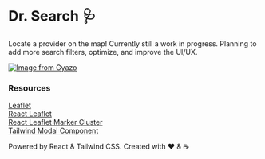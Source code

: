 # Dr. Search 🩺

Locate a provider on the map! Currently still a work in progress. Planning to add more search filters, optimize, and improve the UI/UX.

[![Image from Gyazo](https://i.gyazo.com/b8c3752638245a68b95303966d07b01c.gif)](https://gyazo.com/b8c3752638245a68b95303966d07b01c)

### Resources

<a href="https://leafletjs.com/">Leaflet</a><br>
<a href="https://react-leaflet.js.org/">React Leaflet</a><br>
<a href="https://github.com/YUzhva/react-leaflet-markercluster">React Leaflet Marker Cluster</a><br>
<a href="https://www.creative-tim.com/learning-lab/tailwind-starter-kit/documentation/react/modals/regular">Tailwind Modal Component</a>

Powered by React & Tailwind CSS. Created with ❤️ & ☕
